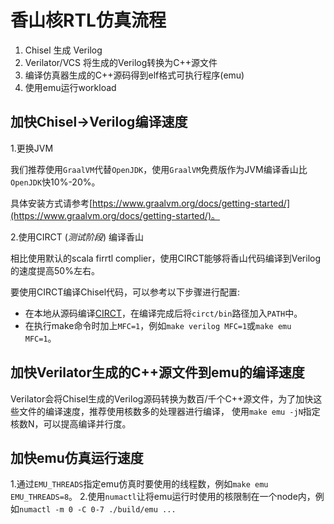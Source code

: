 # 香山核RTL仿真流程

1. Chisel 生成 Verilog
2. Verilator/VCS 将生成的Verilog转换为C++源文件
3. 编译仿真器生成的C++源码得到elf格式可执行程序(emu)
4. 使用emu运行workload

## 加快Chisel->Verilog编译速度

1.更换JVM

我们推荐使用`GraalVM`代替`OpenJDK`，使用`GraalVM`免费版作为JVM编译香山比`OpenJDK`快10%-20%。

具体安装方式请参考[https://www.graalvm.org/docs/getting-started/](https://www.graalvm.org/docs/getting-started/)。

2.使用CIRCT (*测试阶段*) 编译香山

相比使用默认的scala firrtl complier，使用CIRCT能够将香山代码编译到Verilog的速度提高50%左右。

要使用CIRCT编译Chisel代码，可以参考以下步骤进行配置:

* 在本地从源码编译[CIRCT](https://github.com/llvm/circt)，在编译完成后将`circt/bin`路径加入`PATH`中。
* 在执行make命令时加上`MFC=1`，例如`make verilog MFC=1`或`make emu MFC=1`。

## 加快Verilator生成的C++源文件到emu的编译速度

Verilator会将Chisel生成的Verilog源码转换为数百/千个C++源文件，为了加快这些文件的编译速度，推荐使用核数多的处理器进行编译，
使用`make emu -jN`指定核数N，可以提高编译并行度。

## 加快emu仿真运行速度

1.通过`EMU_THREADS`指定emu仿真时要使用的线程数，例如`make emu EMU_THREADS=8`。
2.使用`numactl`让将emu运行时使用的核限制在一个node内，例如`numactl -m 0 -C 0-7 ./build/emu ...`

